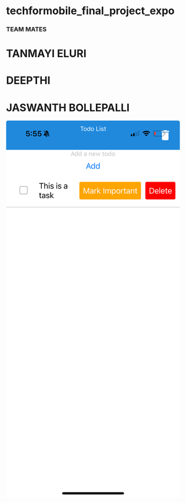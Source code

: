 # techformobile_final_project_expo
### TEAM MATES
# TANMAYI ELURI
# DEEPTHI 
# JASWANTH BOLLEPALLI

![output for expo](expooutput.jpeg)
